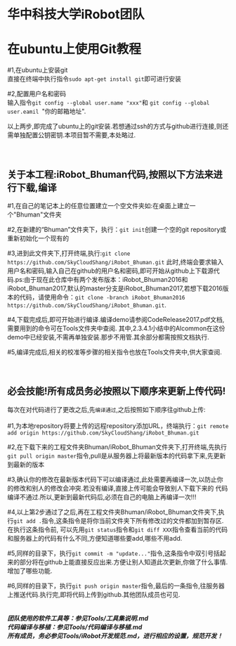华中科技大学iRobot团队
===

在ubuntu上使用Git教程
===
#1,在ubuntu上安装git<br>
直接在终端中执行指令``` sudo apt-get install git ```即可进行安装<br>

#2,配置用户名和密码<br>
输入指令```git config --global user.name "xxx"```和 ```git config --global user.eamil ```"你的邮箱地址".

以上两步,即完成了ubuntu上的git安装.若想通过ssh的方式与github进行连接,则还需单独配置公钥密钥.本项目暂不需要,本处略过.
<br>
<br>
<br>

关于本工程:iRobot_Bhuman代码,按照以下方法来进行下载,编译
---
#1,在自己的笔记本上的任意位置建立一个空文件夹如:在桌面上建立一个"Bhuman"文件夹

#2,在新建的“Bhuman”文件夹下，执行：```git init```创建一个空的git repository或重新初始化一个现有的

#3,进到此文件夹下,打开终端,执行:```git clone https://github.com/SkyCloudShang/iRobot_Bhuman.git```
此时,终端会要求输入用户名和密码,输入自己在github的用户名和密码,即可开始从github上下载源代码.ps:由于现在此仓库中有两个发布版本：iRobot_Bhuman2016和iRobot_Bhuman2017,默认的master分支是iRobot_Bhuman2017,若想下载2016版本的代码，请使用命令：```git clone -branch iRobot_Bhuman2016 https://github.com/SkyCloudShang/iRobot_Bhuman.git```.

#4,下载完成后,即可开始进行编译.编译demo请参阅CodeRelease2017.pdf文档,需要用到的命令可在Tools文件夹中查阅.
其中,2.3.4.1小结中的Alcommon在这份demo中已经安装,不需再单独安装.那步不用管.其余部分都需按照文档执行.

#5,编译完成后,相关的校准等步骤的相关指令也放在Tools文件夹中,供大家查阅.
<br>
<br>
<br>


必会技能!所有成员务必按照以下顺序来更新上传代码!
---
每次在对代码进行了更改之后,先`编译通过`,之后按照如下顺序往github上传:<br>
<br>
#1,为本地repository将要上传的远程repository添加URL，终端执行：```git remote add origin https://github.com/SkyCloudShang/iRobot_Bhuman.git```

#2,在下载下来的工程文件夹Bhuman/iRobot_Bhuman文件夹下,打开终端,先执行```git pull origin master```指令,pull是从服务器上将最新版本的代码拿下来,先更新到最新的版本

#3,确认你的修改在最新版本代码下可以编译通过,此处需要再编译一次,以防止你的修改和别人的修改会冲突.若没有编译,直接上传可能会导致别人下载下来的
代码编译不通过.所以,更新到最新代码后,必须在自己的电脑上再编译一次!!!

#4,以上第2步通过了之后,再在工程文件夹Bhuman/iRobot_Bhuman文件夹下,执行```git add .```指令,这条指令是将你当前文件夹下所有修改过的文件都加到暂存区.在执行这条指令前,
可以先用```git status```指令和```git diff XXX```指令查看当前的代码和服务器上的代码有什么不同,方便知道哪些要add,哪些不用add.

#5,同样的目录下，执行```git commit -m "update..."```指令,这条指令中双引号括起来的部分将在github上能直接反应出来.方便让别人知道此次更新,你做了什么事情.增加了哪些功能.

#6,同样的目录下，执行```git push origin master```指令,最后的一条指令,往服务器上推送代码.执行完,即将代码上传到github.其他团队成员也可见.
<br>
<br>
<br>
***团队使用的软件工具等：参见Tools/工具集说明.md***<br>
***代码编译与移植：参见Tools/代码编译与移植.md***<br>
***所有成员，务必参见Tools/iRobot开发规范.md，进行相应的设置，规范开发！***
